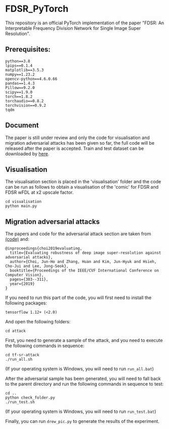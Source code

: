 # FDSR_PyTorch

This repository is an official PyTorch implementation of the paper "FDSR: An Interpretable Frequency Division Network for Single Image Super Resolution".

## Prerequisites:

```
python==3.8
lpips==0.1.4
matplotlib==3.5.3
numpy==1.23.2
opencv-python==4.6.0.66
pandas==1.4.3
Pillow==9.2.0
scipy==1.9.0
torch==1.8.2
torchaudio==0.8.2
torchvision==0.9.2
tqdm
```

## Document

The paper is still under review and only the code for visualisation and migration adversarial attacks has been given so far, the full code will be released after the paper is accepted. Train and test dataset can be downloaded by <a href="https://pan.baidu.com/s/1Xw9w3dXDP1QcIRh8j2zM8w?pwd=sike">here</a>.

## Visualisation

The visualisation section is placed in the 'visualisation' folder and the code can be run as follows to obtain a visualisation of the 'comic' for FDSR and FDSR wFDL at x2 upscale factor.

```
cd visualisation
python main.py
```

## Migration adversarial attacks

The papers and code for the adversarial attack section are taken from <a href="https://github.com/idearibosome/tf-sr-attack">(code)</a> and:

```
@inproceedings{choi2019evaluating,
  title={Evaluating robustness of deep image super-resolution against adversarial attacks},
  author={Choi, Jun-Ho and Zhang, Huan and Kim, Jun-Hyuk and Hsieh, Cho-Jui and Lee, Jong-Seok},
  booktitle={Proceedings of the IEEE/CVF International Conference on Computer Vision},
  pages={303--311},
  year={2019}
}
```

If you need to run this part of the code, you will first need to install the following packages:

```
tensorflow 1.12+ (<2.0)
```

And open the following folders:

```
cd attack
```

First, you need to generate a sample of the attack, and you need to execute the following commands in sequence:

```
cd tf-sr-attack
./run_all.sh
```

(If your operating system is Windows, you will need to run `run_all.bat`)

After the adversarial sample has been generated, you will need to fall back to the parent directory and run the following commands in sequence to test:

```
cd ..
python check_folder.py
./run_test.sh
```

(If your operating system is Windows, you will need to run `run_test.bat`)

Finally, you can run `drew_pic.py` to generate the results of the experiment.

